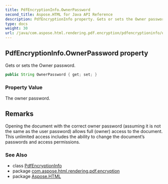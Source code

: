 ```yaml
---
title: PdfEncryptionInfo.OwnerPassword
second_title: Aspose.HTML for Java API Reference
description: PdfEncryptionInfo property. Gets or sets the Owner password
type: docs
weight: 30
url: /java/com.aspose.html.rendering.pdf.encryption/pdfencryptioninfo/ownerpassword/
---
```

## PdfEncryptionInfo.OwnerPassword property

Gets or sets the Owner password.

```java
public String OwnerPassword { get; set; }
```

### Property Value

The owner password.

## Remarks

Opening the document with the correct owner password (assuming it is not the same as the user password) allows full (owner) access to the document. This unlimited access includes the ability to change the document’s passwords and access permissions.

### See Also

* class [PdfEncryptionInfo](../)
* package [com.aspose.html.rendering.pdf.encryption](../../../com.aspose.html.rendering.pdf.encryption/)
* package [Aspose.HTML](../../../)

